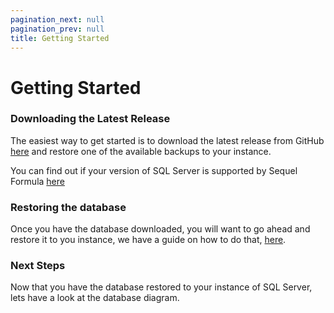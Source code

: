 ```yaml
---
pagination_next: null
pagination_prev: null
title: Getting Started
---
```


# Getting Started

### Downloading the Latest Release

The easiest way to get started is to download the latest release from GitHub [here](https://github.com/Sequel-Formula/Sequel-Formula/releases) and restore one of the available backups to your instance. 

You can find out if your version of SQL Server is supported by Sequel Formula [here](../about/supported-versions)

### Restoring the database

Once you have the database downloaded, you will want to go ahead and restore it to you instance, we have a guide on how to do that, [here](database-restore).

### Next Steps

Now that you have the database restored to your instance of SQL Server, lets have a look at the database diagram.


